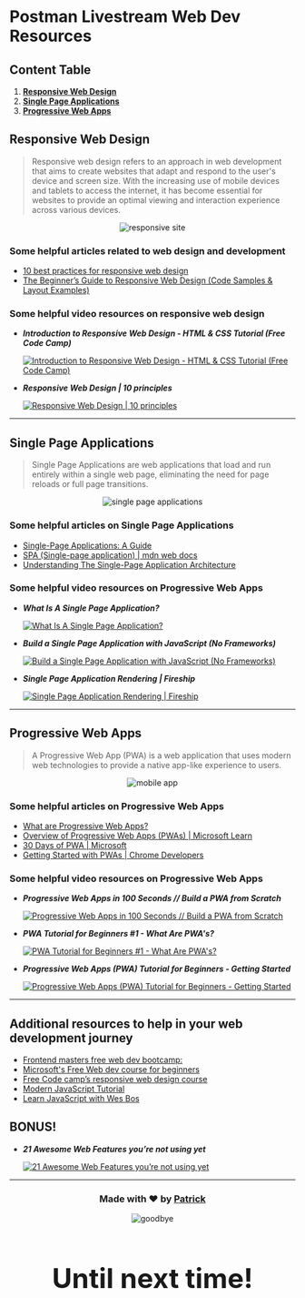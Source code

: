 # **Postman Livestream Web Dev Resources**

## Content Table

1. [**Responsive Web Design**](#responsive-web-design)
1. [**Single Page Applications**](#single-page-applications)
1. [**Progressive Web Apps**](#progressive-web-apps)

## **Responsive Web Design**
> Responsive web design refers to an approach in web development that aims to create websites that adapt and respond to the user's device and screen size.
With the increasing use of mobile devices and tablets to access the internet, it has become essential for websites to provide an optimal viewing and interaction experience across various devices.

<p align="center">
    <img src="https://cdn.pixabay.com/photo/2018/05/04/20/01/website-3374825_640.jpg" alt="responsive site" />
</p>

### Some helpful articles related to web design and development
- [10 best practices for responsive web design](https://webflow.com/blog/responsive-web-design-tricks-and-tips)
- [The Beginner’s Guide to Responsive Web Design (Code Samples & Layout Examples)](https://kinsta.com/blog/responsive-web-design/)

### Some helpful video resources on responsive web design
- ***Introduction to Responsive Web Design - HTML & CSS Tutorial (Free Code Camp)***
    
    [![Introduction to Responsive Web Design - HTML & CSS Tutorial (Free Code Camp)](https://i.ytimg.com/vi/srvUrASNj0s/mqdefault.jpg)](https://youtu.be/srvUrASNj0s)

- ***Responsive Web Design | 10 principles***
    
    [![Responsive Web Design | 10 principles](https://i.ytimg.com/vi/zF6VSky4SIc/mqdefault.jpg)](https://youtu.be/zF6VSky4SIc)

---

<h2 style="font-weight: bold" id="single-page-applications">
    Single Page Applications
</h2>

> Single Page Applications are web applications that load and run entirely within a single web page, eliminating the need for page reloads or full page transitions. 

<p align="center">
    <img src="https://external-content.duckduckgo.com/iu/?u=https%3A%2F%2Ftse2.mm.bing.net%2Fth%3Fid%3DOIP.pmY3Tn9FP6H897zs2XdPmQHaD-%26pid%3DApi&f=1&ipt=4f5c87dbf67d6e00b5f7beab6c3162fb789a838c7972eeaccbcaac53537c7754&ipo=images" alt="single page applications" />
</p>



### Some helpful articles on Single Page Applications
- [Single-Page Applications: A Guide](https://www.skillreactor.io/blog/single-page-applications-a-comprehensive-guide/)
- [SPA (Single-page application) | mdn web docs](https://developer.mozilla.org/en-US/docs/Glossary/SPA)
- [Understanding The Single-Page Application Architecture](https://www.ramotion.com/blog/single-page-application-architecture/)


### Some helpful video resources on Progressive Web Apps
- ***What Is A Single Page Application?***

    [![What Is A Single Page Application?](https://i.ytimg.com/vi/xfGciVdbktI/mqdefault.jpg)](https://youtu.be/xfGciVdbktI)

- ***Build a Single Page Application with JavaScript (No Frameworks)***

    [![Build a Single Page Application with JavaScript (No Frameworks)](https://i.ytimg.com/vi/6BozpmSjk-Y/mqdefault.jpg)](https://youtu.be/6BozpmSjk-Y)

- ***Single Page Application Rendering | Fireship***

    [![Single Page Application Rendering | Fireship](https://i.ytimg.com/vi/Dkx5ydvtpCA/mqdefault.jpg)](https://youtu.be/Dkx5ydvtpCA?t=110)

---

<h2 style="font-weight: bold" id="progressive-web-apps">
    Progressive Web Apps
</h2>

> A Progressive Web App (PWA) is a web application that uses modern web technologies to provide a native app-like experience to users.

<p align="center">
    <img src="https://cdn.pixabay.com/photo/2017/01/29/13/21/mobile-devices-2017982_640.png" alt="mobile app" />
</p>

### Some helpful articles on Progressive Web Apps
- [What are Progressive Web Apps?](https://web.dev/what-are-pwas/)
- [Overview of Progressive Web Apps (PWAs) | Microsoft Learn](https://learn.microsoft.com/en-us/microsoft-edge/progressive-web-apps-chromium/)
- [30 Days of PWA | Microsoft](https://microsoft.github.io/win-student-devs/#/30DaysOfPWA/README)
- [Getting Started with PWAs | Chrome Developers](https://developer.chrome.com/blog/getting-started-pwa/)

### Some helpful video resources on Progressive Web Apps
- ***Progressive Web Apps in 100 Seconds // Build a PWA from Scratch***

    [![Progressive Web Apps in 100 Seconds // Build a PWA from Scratch](https://i.ytimg.com/vi/sFsRylCQblw/mqdefault.jpg)](https://youtu.be/sFsRylCQblw)

- ***PWA Tutorial for Beginners #1 - What Are PWA's?***

    [![PWA Tutorial for Beginners #1 - What Are PWA's?](https://i.ytimg.com/vi/4XT23X0Fjfk/mqdefault.jpg)](https://youtu.be/4XT23X0Fjfk)

- ***Progressive Web Apps (PWA) Tutorial for Beginners - Getting Started***

    [![Progressive Web Apps (PWA) Tutorial for Beginners - Getting Started](https://i.ytimg.com/vi/dap6yIe1uK4/mqdefault.jpg)](https://youtu.be/dap6yIe1uK4)

---

## **Additional resources to help in your web development journey**
- [Frontend masters free web dev bootcamp: ](https://frontendmasters.com/bootcamp)
- [Microsoft's Free Web dev course for beginners](https://microsoft.github.io/Web-Dev-For-Beginners)
- [Free Code camp’s responsive web design course](https://www.freecodecamp.org/learn/2022/responsive-web-design/)
- [Modern JavaScript Tutorial](https://javascript.info/)
- [Learn JavaScript with Wes Bos ](https://javascript30.com/)

## **BONUS!**
- ***21 Awesome Web Features you’re not using yet***

    [![21 Awesome Web Features you’re not using yet](https://i.ytimg.com/vi/q1fsBWLpYW4/mqdefault.jpg)](https://youtu.be/q1fsBWLpYW4)
---
<h3 align="center">
    Made with ❤ by <a href="https://github.com/grand-rick001">Patrick</a>
</h3>

<div align="center">
    <img src="https://media.giphy.com/media/3oGNDMN6Aijhen18yY/giphy.gif" alt="goodbye" />
</div>
<h2 style="font-weight: bold; font-size: 48px" align="center">
    Until next time!
</h2>